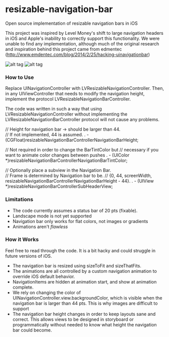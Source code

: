 # resizable-navigation-bar
Open source implementation of resizable navigation bars in iOS

This project was inspired by Level Money's shift to large navigation headers in iOS and Apple's inability to correctly support this functionality. We were unable to find any implementation, although much of the original research and inspiration behind this project came from edmentec (http://www.emdentec.com/blog/2014/2/25/hacking-uinavigationbar)

![alt tag](https://github.com/Levelmoney/resizable-navigation-bar/blob/master/gifs/resizable_header_fast_small.gif)
![alt tag](https://github.com/Levelmoney/resizable-navigation-bar/blob/master/gifs/resizable_header_slow.gif)

### How to Use

Replace UINavigationController with LVResizableNavigationController.  Then, in any UIViewController that needs to modify the navigation height, implement the protocol LVResizableNavigationBarController.

The code was written in such a way that using LVResizableNavigationController without implementing the LVResizableNavigationBarController protocol will not cause any problems.

// Height for navigation bar -> should be larger than 44.  
// If not implemented, 44 is assumed.
. - (CGFloat)resizableNavigationBarControllerNavigationBarHeight;

// Not required in order to change the BarTintColor but
// necessary if you want to animate color changes between pushes
. - (UIColor *)resizableNavigationBarControllerNavigationBarTintColor;

// Optionally place a subview in the Navigation Bar.  
// Frame is determined by Navigation bar to be.
// {0, 44, screenWidth, resizableNavigationBarControllerNavigationBarHeight - 44}.
. - (UIView *)resizableNavigationBarControllerSubHeaderView;

### Limitations

- The code currently assumes a status bar of 20 pts (fixable).
- Landscape mode is not yet supported
- Navigation bar only works for flat colors, not images or gradients
- Animations aren't *flawless*

### How it Works

Feel free to read through the code.  It is a bit hacky and could struggle in future versions of iOS.  

- The navigation bar is resized using sizeToFit and sizeThatFits.  
- The animations are all controlled by a custom navigation animation to override iOS default behavior.  
- NavigationItems are hidden at animation start, and show at animation complete.
- We rely on changing the color of UINavigationController.view.backgroundColor, which is visible when the navigation bar is larger than 44 pts.  This is why images are difficult to support
- The navigation bar height changes in order to keep layouts sane and correct.  This allows views to be designed in storyboard or programmatically without needed to know what height the navigation bar could become.

